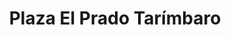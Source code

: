 ---
title: "Plaza El Prado Tarímbaro"
url: /tarimbaro/plaza-el-prado-tarimbaro/
shop: Supermarkt
---